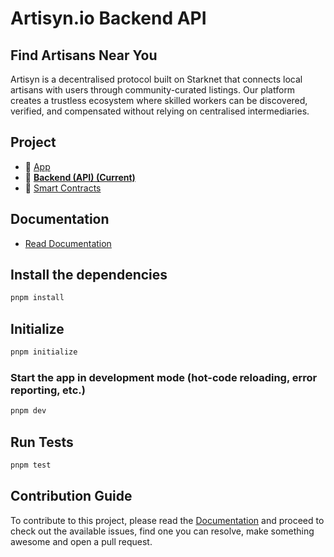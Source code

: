# Artisyn.io Backend API

## Find Artisans Near You

Artisyn is a decentralised protocol built on Starknet that connects local artisans with users through community-curated listings. Our platform creates a trustless ecosystem where skilled workers can be discovered, verified, and compensated without relying on centralised intermediaries.

## Project

- 📱 [App](https://github.com/toneflix/artisyn.io)
- 📡 **[Backend (API) (Current)](https://github.com/toneflix/artisyn-api)**
- 📝 [Smart Contracts](https://github.com/toneflix/artisyn-contracts)

## Documentation

- [Read Documentation](specs)

## Install the dependencies

```bash
pnpm install
```

## Initialize

```bash
pnpm initialize
```

### Start the app in development mode (hot-code reloading, error reporting, etc.)

```bash
pnpm dev
```

## Run Tests

```bash
pnpm test
```

## Contribution Guide

To contribute to this project, please read the [Documentation](specs) and proceed to check out the available issues, find one you can resolve, make something awesome and open a pull request.
